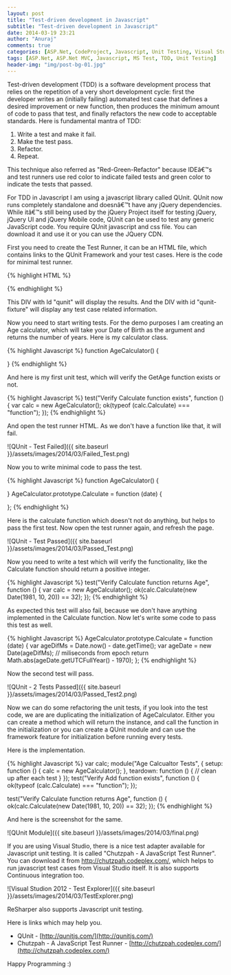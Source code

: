 ```yaml
---
layout: post
title: "Test-driven development in Javascript"
subtitle: "Test-driven development in Javascript"
date: 2014-03-19 23:21
author: "Anuraj"
comments: true
categories: [ASP.Net, CodeProject, Javascript, Unit Testing, Visual Studio]
tags: [ASP.Net, ASP.Net MVC, Javascript, MS Test, TDD, Unit Testing]
header-img: "img/post-bg-01.jpg"
---
```

Test-driven development (TDD) is a software development process that relies on the repetition of a very short development cycle: first the developer writes an (initially failing) automated test case that defines a desired improvement or new function, then produces the minimum amount of code to pass that test, and finally refactors the new code to acceptable standards. 
Here is fundamental mantra of TDD:


1.  Write a test and make it fail.
2.  Make the test pass.
3.  Refactor.
4.  Repeat.

This technique also referred as "Red-Green-Refactor" because IDEâ€™s and test runners use red color to indicate failed tests and green color to indicate the tests that passed.

For TDD in Javascript I am using a javascript library called QUnit. QUnit now runs completely standalone and doesnâ€™t have any jQuery dependencies. While itâ€™s still being used by the jQuery Project itself for testing jQuery, jQuery UI and jQuery Mobile code, QUnit can be used to test any generic JavaScript code. You require QUnit javascript and css file. You can download it and use it or you can use the JQuery CDN. 

First you need to create the Test Runner, it can be an HTML file, which contains links to the QUnit Framework and your test cases. Here is the code for minimal test runner.

{% highlight HTML %}
<html xmlns="http://www.w3.org/1999/xhtml">
<head runat="server">
    <title></title>
    <script type="text/javascript" src="scripts/qunit-1.14.0.js"></script>
    <script src="scripts/functions.js"></script>
    <script src="scripts/tests/tests.js"></script>
    <link href="styles/qunit-1.14.0.css" rel="stylesheet" />
</head>
<body>
    <form id="form1" runat="server">
        <div id="qunit"></div>
        <div id="qunit-fixture"></div>
    </form>
</body>
</html>
{% endhighlight %}

This DIV with Id "qunit" will display the results. And the DIV with id "qunit-fixture" will display any test case related information. 

Now you need to start writing tests. For the demo purposes I am creating an Age calculator, which will take your Date of Birth as the argument and returns the number of years. Here is my calculator class.

{% highlight Javascript %}
function AgeCalculator() {

}
{% endhighlight %}

And here is my first unit test, which will verify the GetAge function exists or not.

{% highlight Javascript %}
test("Verify Calculate function exists", function () {
    var calc = new AgeCalculator();
    ok(typeof (calc.Calculate) === "function");
});
{% endhighlight %}

And open the test runner HTML. As we don't have a function like that, it will fail.

![QUnit - Test Failed]({{ site.baseurl }}/assets/images/2014/03/Failed_Test.png)

Now you to write minimal code to pass the test.

{% highlight Javascript %}
function AgeCalculator() {

}
AgeCalculator.prototype.Calculate = function (date) {

}; 
{% endhighlight %}

Here is the calculate function which doesn't not do anything, but helps to pass the first test. Now open the test runner again, and refresh the page. 

![QUnit - Test Passed]({{ site.baseurl }}/assets/images/2014/03/Passed_Test.png)

Now you need to write a test which will verify the functionality, like the Calculate function should return a positive integer.

{% highlight Javascript %}
test("Verify Calculate function returns Age", function () {
    var calc = new AgeCalculator();
    ok(calc.Calculate(new Date(1981, 10, 20)) == 32);
});
{% endhighlight %}

As expected this test will also fail, because we don't have anything implemented in the Calculate function. Now let's write some code to pass this test as well.

{% highlight Javascript %}
AgeCalculator.prototype.Calculate = function (date) {
    var ageDifMs = Date.now() - date.getTime();
    var ageDate = new Date(ageDifMs); // miliseconds from epoch
    return Math.abs(ageDate.getUTCFullYear() - 1970);
};
{% endhighlight %}

Now the second test will pass. 

![QUnit - 2 Tests Passed]({{ site.baseurl }}/assets/images/2014/03/Passed_Test2.png)

Now we can do some refactoring the unit tests, if you look into the test code, we are are duplicating the initialization of AgeCalculator. Either you can create a method which will return the instance, and call the function in the initialization or you can create a QUnit module and can use the framework feature for initialization before running every tests.

Here is the implementation.

{% highlight Javascript %}
var calc;
module("Age Calcualtor Tests", {
    setup: function () {
        calc = new AgeCalculator();
    },
    teardown: function () {
        // clean up after each test
    }
});
test("Verify Add function exists", function () {
    ok(typeof (calc.Calculate) === "function");
});

test("Verify Calculate function returns Age", function () {
    ok(calc.Calculate(new Date(1981, 10, 20)) == 32);
});
{% endhighlight %}

And here is the screenshot for the same.

![QUnit Module]({{ site.baseurl }}/assets/images/2014/03/final.png)

If you are using Visual Studio, there is a nice test adapter available for Javascript unit testing. It is called "Chutzpah - A JavaScript Test Runner". You can download it from http://chutzpah.codeplex.com/, which helps to run javascript test cases from Visual Studio itself. It is also supports Continuous integration too.

![Visual Studion 2012 - Test Explorer]({{ site.baseurl }}/assets/images/2014/03/TestExplorer.png)

ReSharper also supports Javascript unit testing.

Here is links which may help you.


*   QUnit - [http://qunitjs.com/](http://qunitjs.com/)
*   Chutzpah - A JavaScript Test Runner - [http://chutzpah.codeplex.com/](http://chutzpah.codeplex.com/)

Happy Programming :)
